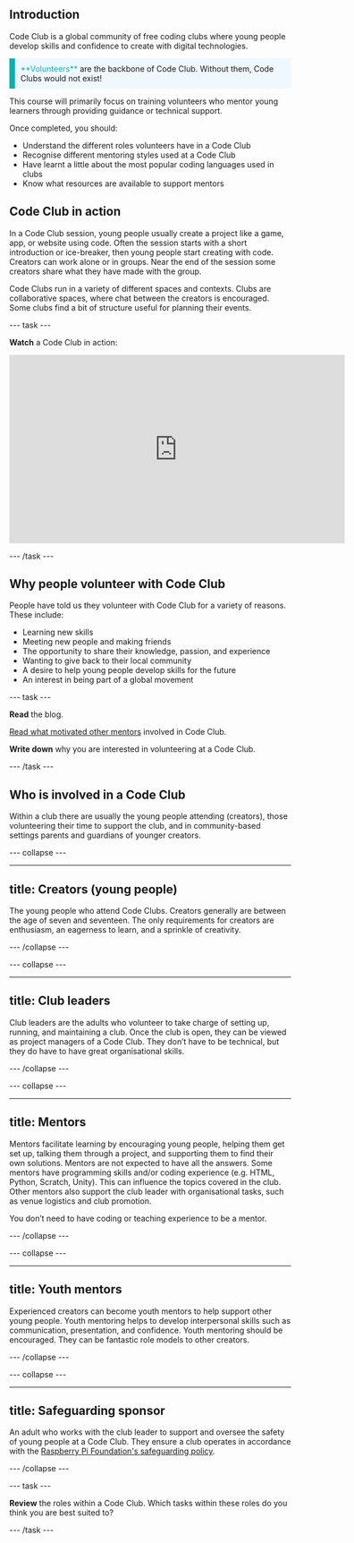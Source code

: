 ## Introduction

Code Club is a global community of free coding clubs where young people develop skills and confidence to create with digital technologies.

<p style="border-left: solid; border-width:10px; border-color: #0faeb0; background-color: aliceblue; padding: 10px;">
<span style="color: #0faeb0">**Volunteers**</span> are the backbone of Code Club. Without them, Code Clubs would not exist!
</p>

This course will primarily focus on training volunteers who mentor young learners through providing guidance or technical support.

Once completed, you should:
+ Understand the different roles volunteers have in a Code Club
+ Recognise different mentoring styles used at a Code Club
+ Have learnt a little about the most popular coding languages used in clubs
+ Know what resources are available to support mentors

## Code Club in action

In a Code Club session, young people usually create a project like a game, app, or website using code. Often the session starts with a short introduction or ice-breaker, then young people start creating with code. Creators can work alone or in groups. Near the end of the session some creators share what they have made with the group.

Code Clubs run in a variety of different spaces and contexts. Clubs are collaborative spaces, where chat between the creators is encouraged. Some clubs find a bit of structure useful for planning their events. 

--- task ---

**Watch** a Code Club in action:
<iframe width="600" height="337" src="https://www.youtube.com/embed/Gioq1LkZ4a4" title="A Code Club in action" frameborder="0" allow="accelerometer; autoplay; clipboard-write; encrypted-media; gyroscope; picture-in-picture" allowfullscreen></iframe>

--- /task ---

## Why people volunteer with Code Club
People have told us they volunteer with Code Club for a variety of reasons. These include:
+ Learning new skills
+ Meeting new people and making friends
+ The opportunity to share their knowledge, passion, and experience
+ Wanting to give back to their local community
+ A desire to help young people develop skills for the future
+ An interest in being part of a global movement

--- task ---

**Read** the blog.

[Read what motivated other mentors](https://codeclub.org/2025/01/09/passion-purpose-play-why-do-volunteers-run-code-clubs) involved in Code Club.

 **Write down** why you are interested in volunteering at a Code Club.

--- /task ---
## Who is involved in a Code Club
Within a club there are usually the young people attending (creators), those volunteering their time to support the club, and in community-based settings parents and guardians of younger creators.

--- collapse ---

---
title: Creators (young people)
---
The young people who attend Code Clubs. Creators generally are between the age of seven and seventeen. The only requirements for creators are enthusiasm, an eagerness to learn, and a sprinkle of creativity.

--- /collapse ---


--- collapse ---

---
title: Club leaders
---
Club leaders are the adults who volunteer to take charge of setting up, running, and maintaining a club. Once the club is open, they can be viewed as project managers of a Code Club. They don’t have to be technical, but they do have to have great organisational skills. 

--- /collapse ---



--- collapse ---

---
title: Mentors
---
Mentors facilitate learning by encouraging young people, helping them get set up, talking them through a project, and supporting them to find their own solutions. Mentors are not expected to have all the answers. Some mentors have programming skills and/or coding experience (e.g. HTML, Python, Scratch, Unity). This can influence the topics covered in the club. Other mentors also support the club leader with organisational tasks, such as venue logistics and club promotion.

You don’t need to have coding or teaching experience to be a mentor.

--- /collapse ---



--- collapse ---

---
title: Youth mentors
---
Experienced creators can become youth mentors to help support other young people. Youth mentoring helps to develop interpersonal skills such as communication, presentation, and confidence. Youth mentoring should be encouraged. They can be fantastic role models to other creators.

--- /collapse ---


--- collapse ---

---
title: Safeguarding sponsor
---
An adult who works with the club leader to support and oversee the safety of young people at a Code Club. They ensure a club operates in accordance with the [Raspberry Pi Foundation's safeguarding policy](https://www.raspberrypi.org/safeguarding/).


--- /collapse ---

--- task ---

**Review** the roles within a Code Club. Which tasks within these roles do you think you are best suited to?

--- /task ---


